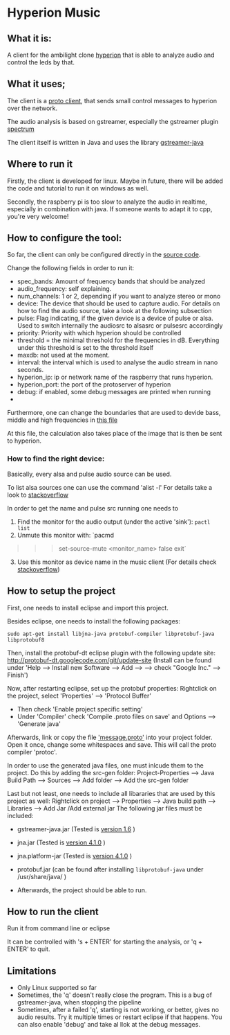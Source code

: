 # Hyperion Music

## What it is:

A client for the ambilight clone [hyperion](https://github.com/tvdzwan/hyperion) that is able to analyze audio and control the leds by that.

## What it uses;
The client is a [proto client](https://github.com/tvdzwan/hyperion/wiki/Java-proto-client-example), that sends small control messages to hyperion over the network.

The audio analysis is based on gstreamer, especially the gstreamer plugin [spectrum](http://gstreamer.freedesktop.org/data/doc/gstreamer/head/gst-plugins-good-plugins/html/gst-plugins-good-plugins-spectrum.html)

The client itself is written in Java and uses the library [gstreamer-java](https://code.google.com/p/gstreamer-java/)

## Where to run it
Firstly, the client is developed for linux. Maybe in future, there will be added the code and tutorial to run it on windows as well.

Secondly, the raspberry pi is too slow to analyze the audio in realtime, especially in combination with java.
If someone wants to adapt it to cpp, you're very welcome!

## How to configure the tool:
So far, the client can only be configured directly in the [source code](https://github.com/MarcDahlem/Hyperion_Music/blob/master/src/com/example/dahlem/Hyperionmusic/Main.java#L39).

Change the following fields in order to run it:
   - spec_bands: Amount of frequency bands that should be analyzed
   - audio_frequency: self explaining. 
   - num_channels: 1 or 2, depending if you want to analyze stereo or mono
   - device: The device that should be used to capture audio. For details on how to find the audio source, take a look at the following subsection
   - pulse: Flag indicating, if the given device is a device of pulse or alsa. Used to switch internally the audiosrc to alsasrc or pulsesrc accordingly
   - priority: Priority with which hyperion should be controlled
   - threshold = the minimal threshold for the frequencies in dB. Everything under this threshold is set to the threshold itself
   - maxdb: not used at the moment.
   - interval: the interval which is used to analyse the audio stream in nano seconds.
   - hyperion_ip: ip or network name of the raspberry that runs hyperion.
   - hyperion_port: the port of the protoserver of hyperion
   - debug: if enabled, some debug messages are printed when running
   -
Furthermore, one can change the boundaries that are used to devide bass, middle and high frequencies in [this file](https://github.com/MarcDahlem/Hyperion_Music/blob/master/src/com/example/dahlem/Hyperionmusic/HyperionConnection.java#L101)

At this file, the calculation also takes place of the image that is then be sent to hyperion.

### How to find the right device:
Basically, every alsa and pulse audio source can be used.

To list alsa sources one can use the command 'alist -l'
For details take a look to [stackoverflow](http://superuser.com/questions/53957/what-do-alsa-devices-like-hw0-0-mean-how-do-i-figure-out-which-to-use)

In order to get the name and pulse src running one needs to 

1. Find the monitor for the audio output (under the active 'sink'): `pactl list`
2. Unmute this monitor with: `pacmd
>>> set-source-mute <monitor_name> false
>>> exit`
3. Use this monitor as device name in the music client
(For details check [stackoverflow](http://stackoverflow.com/questions/7502380/streaming-pulseaudio-to-file-possibly-with-gstreamer))

## How to setup the project

First, one needs to install eclipse and import this project.

Besides eclipse, one needs to install the following packages:

`sudo apt-get install libjna-java protobuf-compiler libprotobuf-java libprotobuf8`

Then, install the protobuf-dt eclipse plugin with the following update site:
 http://protobuf-dt.googlecode.com/git/update-site
 (Install can be found under 'Help --> Install new Software --> Add --> <add url> --> check "Google Inc." --> Finish')
 
 Now, after restarting eclipse, set up the protobuf properties:
 Rightclick on the project, select 'Properties' --> 'Protocol Buffer'
 
 - Then check 'Enable project specific setting'
 - Under 'Compiler' check 'Compile .proto files on save' and Options --> 'Generate java'
 
 Afterwards, link or copy the file ['message.proto'](https://github.com/tvdzwan/hyperion/blob/master/libsrc/protoserver/message.proto) into your project folder. Open it once, change some whitespaces and save. This will call the proto compiler 'protoc'.
 
 In order to use the generated java files, one must inlcude them to the project.
 Do this by adding the src-gen folder: Project-Properties --> Java Build Path --> Sources --> Add folder --> Add the src-gen folder
 
 Last but not least, one needs to include all libararies that are used by this project as well:
 Rightclick on project --> Properties --> Java build path --> Libraries --> Add Jar /Add external jar
 The following jar files must be included:
 
 - gstreamer-java.jar (Tested is [version 1.6](https://code.google.com/p/gstreamer-java/downloads/list) )

 - jna.jar (Tested is [version 4.1.0](https://github.com/twall/jna) )
 
 -  jna.platform-jar (Tested is [version 4.1.0](https://github.com/twall/jna) )
 
 - protobuf.jar (can be found after installing `libprotobuf-java` under /usr/share/java/ )
 
 - Afterwards, the project should be able to run.
 
 ## How to run the client
 
 Run it from command line or eclipse
 
 It can be controlled with 's + ENTER' for starting the analysis, or 'q + ENTER' to quit.
 
 
 ## Limitations
 
 - Only Linux supported so far
 - Sometimes, the 'q' doesn't really close the program. This is a bug of gstreamer-java, when stopping the pipeline
 - Sometimes, after a failed 'q', starting is not working, or better, gives no audio results. Try it multiple times or restart eclipse if that happens. You can also enable 'debug' and take al llok at the debug messages.

